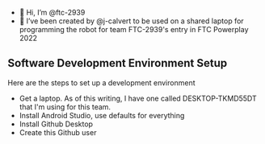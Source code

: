 - 👋 Hi, I’m @ftc-2939
- 🌱 I’ve been created by @j-calvert to be used on a shared laptop for programming the robot for team FTC-2939's entry in FTC Powerplay 2022

## Software Development Environment Setup

Here are the steps to set up a development environment
- Get a laptop.  As of this writing, I have one called DESKTOP-TKMD55DT that I'm using for this team.
- Install Android Studio, use defaults for everything
- Install Github Desktop
- Create this Github user







